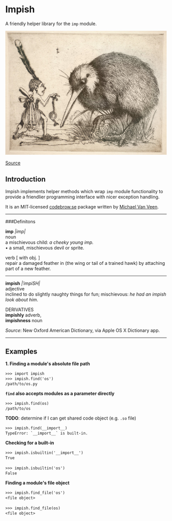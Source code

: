 # Impish

A friendly helper library for the `imp` module.

![](imp.jpg)

[Source](http://49.50.242.36/images/zoom/1971-1980/1973_7_83.jpg)


## Introduction

Impish implements helper methods which wrap `imp` module functionality to provide a friendlier programming interface with nicer exception handling.  

It is an MIT-licensed [codebrow.se](http://codebrow.se) package written by [Michael Van Veen](http://github.com/mvanveen).

----

###Definitons

**imp** *|imp|*  
noun  
a mischievous child: *a cheeky young imp.*  
• a small, mischievous devil or sprite.  

verb [ with obj. ]  
repair a damaged feather in (the wing or tail   of a trained hawk) by attaching part of a new feather.

----

**impish** *|ˈimpiSH|*   
adjective  
inclined to do slightly naughty things for fun; mischievous: *he had an impish look about him*.

DERIVATIVES  
**impishly** adverb,  
**impishness** noun  

*Source*: New Oxford American Dictionary, via Apple OS X Dictionary app.

----

## Examples

**1. Finding a module's absolute file path**

    >>> import impish
    >>> impish.find('os')
    /path/to/os.py

**`find` also accepts modules as a parameter directly**

    >>> impish.find(os)
    /path/to/os
    
**TODO**: determine if I can get shared code object (e.g. `.so` file)
    
    >>> impish.find(__import__)
    TypeError: `__import__` is built-in.

**Checking for a built-in**

	>>> impish.isbuiltin('__import__')
	True
	
	>>> impish.isbuiltin('os')
	False

**Finding a module's file object**

	>>> impish.find_file('os')
	<file object>
	
	>>> impish.find_file(os)
	<file object>
